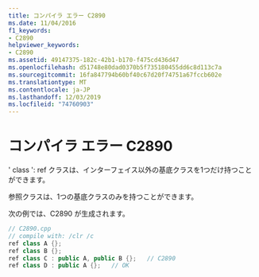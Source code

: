 ```yaml
---
title: コンパイラ エラー C2890
ms.date: 11/04/2016
f1_keywords:
- C2890
helpviewer_keywords:
- C2890
ms.assetid: 49147375-182c-42b1-b170-f475cd436d47
ms.openlocfilehash: d51748e80dad0370b5f735180455dd6c8d113c7a
ms.sourcegitcommit: 16fa847794b60bf40c67d20f74751a67fccb602e
ms.translationtype: MT
ms.contentlocale: ja-JP
ms.lasthandoff: 12/03/2019
ms.locfileid: "74760903"
---
```

# <a name="compiler-error-c2890"></a>コンパイラ エラー C2890

' class ': ref クラスは、インターフェイス以外の基底クラスを1つだけ持つことができます。

参照クラスは、1つの基底クラスのみを持つことができます。

次の例では、C2890 が生成されます。

```cpp
// C2890.cpp
// compile with: /clr /c
ref class A {};
ref class B {};
ref class C : public A, public B {};   // C2890
ref class D : public A {};   // OK
```

